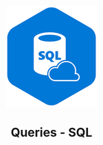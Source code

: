<div align="center">
<!-- Title: -->
  <a>
    <p align="center"><img alt="list" src="assets/1.png" /></p>
  </a>
  <h1><a>Queries</a> - SQL</h1>

</div>